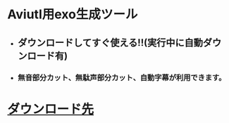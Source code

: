 # Aviutl用exo生成ツール
  * ## ダウンロードしてすぐ使える!!(実行中に自動ダウンロード有)
  * ### 無音部分カット、無駄声部分カット、自動字幕が利用できます。
# [ダウンロード先](https://github.com/legisters-game/exo_creater/releases/tag/exotool)

